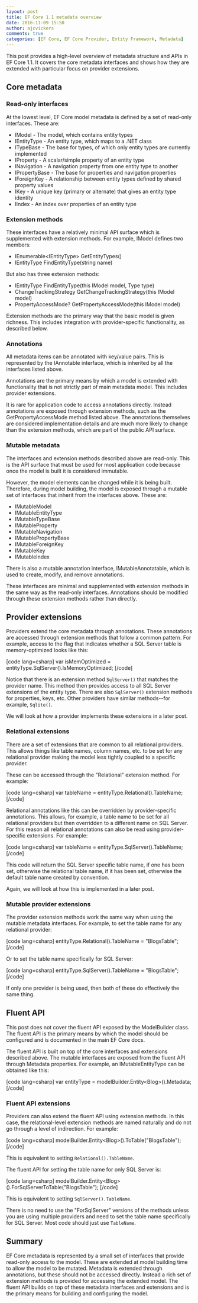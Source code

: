 ```yaml
---
layout: post
title: EF Core 1.1 metadata overview
date: 2016-11-09 15:50
author: ajcvickers
comments: true
categories: [EF Core, EF Core Provider, Entity Framework, Metadata]
---
```

This post provides a high-level overview of metadata structure and APIs in EF Core 1.1. It covers the core metadata interfaces and shows how they are extended with particular focus on provider extensions.

<!--more-->

<h2>Core metadata</h2>

<h3>Read-only interfaces</h3>

At the lowest level, EF Core model metadata is defined by a set of read-only interfaces. These are:

<ul>
<li>IModel - The model, which contains entity types</li>
<li>IEntityType - An entity type, which maps to a .NET class</li>
<li>ITypeBase - The base for types, of which only entity types are currently implemented</li>
<li>IProperty - A scalar/simple property of an entity type</li>
<li>INavigation - A navigation property from one entity type to another</li>
<li>IPropertyBase - The base for properties and navigation properties</li>
<li>IForeignKey - A relationship between entity types defined by shared property values</li>
<li>IKey - A unique key (primary or alternate) that gives an entity type identity</li>
<li>IIndex - An index over properties of an entity type</li>
</ul>

<h3>Extension methods</h3>

These interfaces have a relatively minimal API surface which is supplemented with extension methods. For example, IModel defines two members:

<ul>
<li>IEnumerable&lt;IEntityType&gt; GetEntityTypes()</li>
<li>IEntityType FindEntityType(string name)</li>
</ul>

But also has three extension methods:

<ul>
<li>IEntityType FindEntityType(this IModel model, Type type)</li>
<li>ChangeTrackingStrategy GetChangeTrackingStrategy(this IModel model)</li>
<li>PropertyAccessMode? GetPropertyAccessMode(this IModel model)</li>
</ul>

Extension methods are the primary way that the basic model is given richness. This includes integration with provider-specific functionality, as described below.

<h3>Annotations</h3>

All metadata items can be annotated with key/value pairs. This is represented by the IAnnotable interface, which is inherited by all the interfaces listed above.

Annotations are the primary means by which a model is extended with functionality that is not strictly part of main metadata model. This includes provider extensions.

It is rare for application code to access annotations directly. Instead annotations are exposed through extension methods, such as the GetPropertyAccessMode method listed above. The annotations themselves are considered implementation details and are much more likely to change than the extension methods, which are part of the public API surface.

<h3>Mutable metadata</h3>

The interfaces and extension methods described above are read-only. This is the API surface that must be used for most application code because once the model is built it is considered immutable.

However, the model elements can be changed while it is being built. Therefore, during model building, the model is exposed through a mutable set of interfaces that inherit from the interfaces above. These are:

<ul>
<li>IMutableModel</li>
<li>IMutableEntityType</li>
<li>IMutableTypeBase</li>
<li>IMutableProperty</li>
<li>IMutableNavigation</li>
<li>IMutablePropertyBase</li>
<li>IMutableForeignKey</li>
<li>IMutableKey</li>
<li>IMutableIndex</li>
</ul>

There is also a mutable annotation interface, IMutableAnnotatable, which is used to create, modify, and remove annotations.

These interfaces are minimal and supplemented with extension methods in the same way as the read-only interfaces. Annotations should be modified through these extension methods rather than directly.

<h2>Provider extensions</h2>

Providers extend the core metadata through annotations. These annotations are accessed through extension methods that follow a common pattern. For example, access to the flag that indicates whether a SQL Server table is memory-optimized looks like this:

[code lang=csharp]
var isMemOptimized = entityType.SqlServer().IsMemoryOptimized;
[/code]

Notice that there is an extension method <code>SqlServer()</code> that matches the provider name. This method then provides access to all SQL Server extensions of the entity type. There are also <code>SqlServer()</code> extension methods for properties, keys, etc. Other providers have similar methods--for example, <code>Sqlite()</code>.

We will look at how a provider implements these extensions in a later post.

<h3>Relational extensions</h3>

There are a set of extensions that are common to all relational providers. This allows things like table names, column names, etc. to be set for any relational provider making the model less tightly coupled to a specific provider.

These can be accessed through the "Relational" extension method. For example:

[code lang=csharp]
var tableName = entityType.Relational().TableName;
[/code]

Relational annotations like this can be overridden by provider-specific annotations. This allows, for example, a table name to be set for all relational providers but then overridden to a different name on SQL Server. For this reason all relational annotations can also be read using provider-specific extensions. For example:

[code lang=csharp]
var tableName = entityType.SqlServer().TableName;
[/code]

This code will return the SQL Server specific table name, if one has been set, otherwise the relational table name, if it has been set, otherwise the default table name created by convention.

Again, we will look at how this is implemented in a later post.

<h3>Mutable provider extensions</h3>

The provider extension methods work the same way when using the mutable metadata interfaces. For example, to set the table name for any relational provider:

[code lang=csharp]
entityType.Relational().TableName = &quot;BlogsTable&quot;;
[/code]

Or to set the table name specifically for SQL Server:

[code lang=csharp]
entityType.SqlServer().TableName = &quot;BlogsTable&quot;;
[/code]

If only one provider is being used, then both of these do effectively the same thing.

<h2>Fluent API</h2>

This post does not cover the fluent API exposed by the ModelBuilder class. The fluent API is the primary means by which the model should be configured and is documented in the main EF Core docs.

The fluent API is built on top of the core interfaces and extensions described above. The mutable interfaces are exposed from the fluent API through Metadata properties. For example, an IMutableEntityType can be obtained like this:

[code lang=csharp]
var entityType = modelBuilder.Entity&lt;Blog&gt;().Metadata;
[/code]

<h3>Fluent API extensions</h3>

Providers can also extend the fluent API using extension methods. In this case, the relational-level extension methods are named naturally and do not go through a level of indirection. For example:

[code lang=csharp]
modelBuilder.Entity&lt;Blog&gt;().ToTable(&quot;BlogsTable&quot;);
[/code]

This is equivalent to setting <code>Relational().TableName</code>.

The fluent API for setting the table name for only SQL Server is:

[code lang=csharp]
modelBuilder.Entity&lt;Blog&gt;().ForSqlServerToTable(&quot;BlogsTable&quot;);
[/code]

This is equivalent to setting <code>SqlServer().TableName</code>.

There is no need to use the "ForSqlServer" versions of the methods unless you are using multiple providers and need to set the table name specifically for SQL Server. Most code should just use <code>TableName</code>.

<h2>Summary</h2>

EF Core metadata is represented by a small set of interfaces that provide read-only access to the model. These are extended at model building time to allow the model to be mutated. Metadata is extended through annotations, but these should not be accessed directly. Instead a rich set of extension methods is provided for accessing the extended model. The fluent API builds on top of these metadata interfaces and extensions and is the primary means for building and configuring the model.
